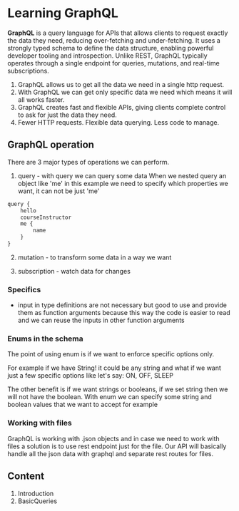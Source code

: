 # Learning GraphQL

**GraphQL** is a query language for APIs that allows clients to request exactly the data they need, reducing over-fetching and under-fetching. It uses a strongly typed schema to define the data structure, enabling powerful developer tooling and introspection. Unlike REST, GraphQL typically operates through a single endpoint for queries, mutations, and real-time subscriptions.

1. GraphQL allows us to get all the data we need in a single http request.
2. With GraphQL we can get only specific data we need which means it will all works faster.
3. GraphQL creates fast and flexible APIs, giving clients complete control to ask for just the data they need.
4. Fewer HTTP requests. Flexible data querying. Less code to manage.

## GraphQL operation

There are 3 major types of operations we can perform.

1. query - with query we can query some data
   When we nested query an object like 'me' in this example we need to specify which properties we want, it can not be just 'me'

```javascript
query {
    hello
    courseInstructor
    me {
        name
    }
}
```

2. mutation - to transform some data in a way we want

3. subscription - watch data for changes

### Specifics

- input in type definitions are not necessary but good to use and provide them as function arguments because this way the code is easier to read and we can reuse the inputs in other function arguments

### Enums in the schema

The point of using enum is if we want to enforce specific options only.

For example if we have String! it could be any string and what if we want just a few specific options like let's say: ON, OFF, SLEEP

The other benefit is if we want strings or booleans, if we set string then we will not have the boolean. With enum we can specify some string and boolean values that we want to accept for example

### Working with files

GraphQL is working with .json objects and in case we need to work with files a solution is to use rest endpoint just for the file. Our API will basically handle all the json data with graphql and separate rest routes for files.

## Content

1. Introduction
2. BasicQueries

